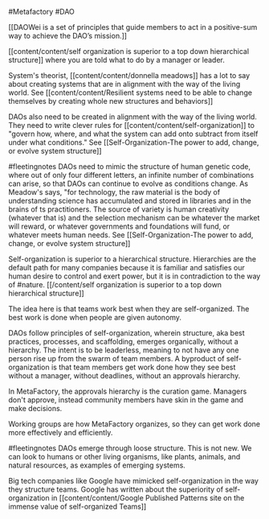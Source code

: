#Metafactory 
#DAO 

[[DAOWei is a set of principles that guide members to act in a positive-sum way to achieve the DAO’s mission.]]

[[content/content/self organization is superior to a top down hierarchical structure]] where you are told what to do by a manager or leader. 

System's theorist, [[content/content/donnella meadows]] has a lot to say about creating systems that are in alignment with the way of the living world. See [[content/content/Resilient systems need to be able to change themselves by creating whole new structures and behaviors]]

DAOs also need to be created in alignment with the way of the living world. They need to write clever rules for [[content/content/self-organization]] to "govern how, where, and what the system can add onto subtract from itself under what conditions." See [[Self-Organization-The power to add, change, or evolve system structure]]

#fleetingnotes 
DAOs need to mimic the structure of human genetic code, where out of only four different letters, an infinite number of combinations can arise, so that DAOs can continue to evolve as conditions change.  As Meadow's says, "for technology, the raw material is the body of understanding science has accumulated and stored in libraries and in the brains of ts practitioners. The source of variety is human creativity (whatever that is) and the selection mechanism can be whatever the market will reward, or whatever governments and foundations will fund, or whatever meets human needs. See [[Self-Organization-The power to add, change, or evolve system structure]]



Self-organization is superior to a hierarchical structure. Hierarchies are the default path for many companies because it is familiar and satisfies our human desire to control and exert power, but it is in contradiction to the way of #nature. [[/content/self organization is superior to a top down hierarchical structure]]

The idea here is that teams work best when they are self-organized. The best work is done when people are given autonomy.  

DAOs follow principles of self-organization, wherein structure, aka best practices, processes, and scaffolding, emerges organically, without a hierarchy. The intent is to be leaderless, meaning to not have any one person rise up from the swarm of team members. A byproduct of self-organization is that team members get work done how they see best without a manager, without deadlines, without an approvals hierarchy. 

In MetaFactory, the approvals hierarchy is the curation game. Managers don't approve, instead community members have skin in the game and make decisions. 

Working groups are how MetaFactory organizes, so they can get work done more effectively and efficiently. 

#fleetingnotes 
DAOs emerge through loose structure. This is not new. We can look to humans or other living organisms, like plants, animals, and natural resources, as examples of emerging systems. 

Big tech companies like Google have mimicked self-organization in the way they structure teams. Google has written about the superiority of self-organization in [[content/content/Google Published Patterns site on the immense value of self-organized Teams]]

